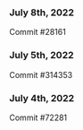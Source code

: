 ### July 8th, 2022

Commit #28161

### July 5th, 2022

Commit #314353


### July 4th, 2022

Commit #72281
